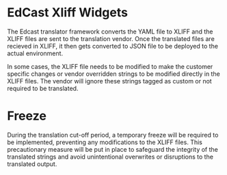 # EdCast Xliff Widgets

The Edcast translator framework converts the YAML file to XLIFF and the XLIFF files are sent to the translation vendor. Once the translated files are recieved in XLIFF, it then gets converted to JSON file to be deployed to the actual environment. 

In some cases, the XLIFF file needs to be modified to make the customer specific changes or vendor overridden strings to be modified directly in the XLIFF files. The vendor will ignore these strings tagged as custom or not required to be translated.

# Freeze

During the translation cut-off period, a temporary freeze will be required to be implemented, preventing any modifications to the XLIFF files. This precautionary measure will be put in place to safeguard the integrity of the translated strings and avoid unintentional overwrites or disruptions to the translated output.
